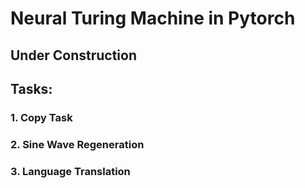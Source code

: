 # Neural Turing Machine in Pytorch

## Under Construction

## Tasks:

### 1. Copy Task 
### 2. Sine Wave Regeneration
### 3. Language Translation
